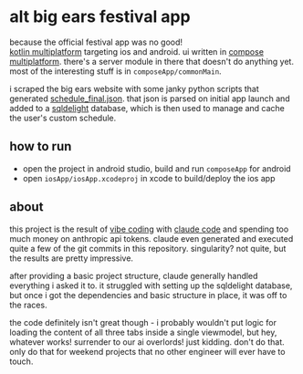 # alt big ears festival app

because the official festival app was no good!  
[kotlin multiplatform](https://kotlinlang.org/docs/multiplatform.html) targeting ios and android. ui written in [compose multiplatform](https://www.jetbrains.com/compose-multiplatform/). there's a server module in there that doesn't do anything yet. most of the interesting stuff is in `composeApp/commonMain`.  

i scraped the big ears website with some janky python scripts that generated [schedule_final.json](https://github.com/swbain/alt-ears/blob/main/composeApp/src/commonMain/composeResources/files/schedule_final.json). that json is parsed on initial app launch and added to a [sqldelight](https://github.com/sqldelight/sqldelight) database, which is then used to manage and cache the user's custom schedule.  

## how to run

- open the project in android studio, build and run `composeApp` for android  
- open `iosApp/iosApp.xcodeproj` in xcode to build/deploy the ios app  

## about

this project is the result of [vibe coding](https://arstechnica.com/ai/2025/03/is-vibe-coding-with-ai-gnarly-or-reckless-maybe-some-of-both/) with [claude code](https://docs.anthropic.com/en/docs/agents-and-tools/claude-code/overview) and spending too much money on anthropic api tokens. claude even generated and executed quite a few of the git commits in this repository. singularity? not quite, but the results are pretty impressive.  

after providing a basic project structure, claude generally handled everything i asked it to. it struggled with setting up the sqldelight database, but once i got the dependencies and basic structure in place, it was off to the races.  

the code definitely isn't great though - i probably wouldn't put logic for loading the content of all three tabs inside a single viewmodel, but hey, whatever works! surrender to our ai overlords! just kidding. don't do that. only do that for weekend projects that no other engineer will ever have to touch.  

